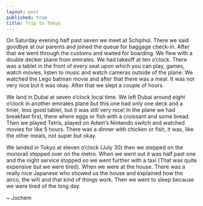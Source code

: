```yaml
---
layout: post
published: true
title: Trip to Tokyo
---
```


On Saturday evening half past seven we meet at
Schiphol. There we said goodbye at our parents
and joined the queue for baggage check-in. After
that we went through the customs and waited for
boarding. We flew with a double decker plane
from emirates. We had takeoff at ten o’clock.
There was a tablet in the front of every seat upon
which you can play, games, watch movies, listen
to music and watch cameras outside of the plane.
We watched the Lego batman movie and after
that there was a meal. It was not very nice but it
was okay. After that we slept a couple of hours.

We land in Dubai at seven o’clock local time. We left
Dubai around eight o’clock in another emirates plane
but this one had only one deck and a tinier, less good
tablet, but it was still very nice! In the plane we had
breakfast first, there where eggs or fish with a
croissant and some bread. Then we played Tetris,
played on Adem’s Nintendo switch and watched
movies for like 5 hours. There was a dinner with
chicken or fish, it was, like the other meals, not super
but okay.

We landed in Tokyo at eleven o’clock (July 30) then we
stepped on the monorail stepped over on the metro.
When we went out it was half past one and the night
service stopped so we went further with a taxi (That
was quite expensive but we were tired). When we were
at the house. There was a really nice Japanese who
showed us the house and explained how the airco, the
wifi and that kind of things work.
Then we went to sleep because we were tired of the long day.

~ Jochem
